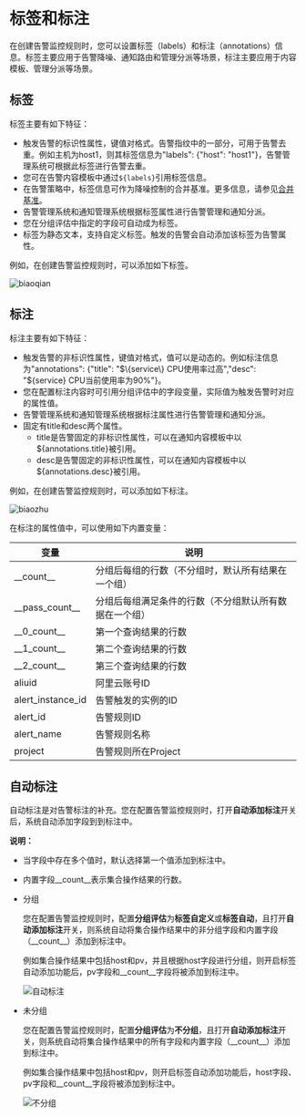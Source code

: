 # 标签和标注

在创建告警监控规则时，您可以设置标签（labels）和标注（annotations）信息。标签主要应用于告警降噪、通知路由和管理分派等场景，标注主要应用于内容模板、管理分派等场景。

## 标签

标签主要有如下特征：

-   触发告警的标识性属性，键值对格式。告警指纹中的一部分，可用于告警去重。例如主机为host1，则其标签信息为"labels": \{"host": "host1"\}，告警管理系统可根据此标签进行告警去重。
-   您可在告警内容模板中通过`${labels}`引用标签信息。
-   在告警策略中，标签信息可作为降噪控制的合并基准。更多信息，请参见[合并基准](/cn.zh-CN/告警（新版）/告警管理/告警降噪控制/合并集合去重机制.md)。
-   告警管理系统和通知管理系统根据标签属性进行告警管理和通知分派。
-   您在分组评估中指定的字段可自动成为标签。
-   标签为静态文本，支持自定义标签。触发的告警会自动添加该标签为告警属性。

例如，在创建告警监控规则时，可以添加如下标签。

![biaoqian](https://static-aliyun-doc.oss-accelerate.aliyuncs.com/assets/img/zh-CN/0924128161/p262329.png)

## 标注

标注主要有如下特征：

-   触发告警的非标识性属性，键值对格式，值可以是动态的。例如标注信息为"annotations": \{"title": "$\{service\} CPU使用率过高","desc": "$\{service\} CPU当前使用率为90%"\}。
-   您在配置标注内容时可引用分组评估中的字段变量，实际值为触发告警时对应的属性值。
-   告警管理系统和通知管理系统根据标注属性进行告警管理和通知分派。
-   固定有title和desc两个属性。
    -   title是告警固定的非标识性属性，可以在通知内容模板中以$\{annotations.title\}被引用。
    -   desc是告警固定的非标识性属性，可以在通知内容模板中以$\{annotations.desc\}被引用。

例如，在创建告警监控规则时，可以添加如下标注。

![biaozhu](https://static-aliyun-doc.oss-accelerate.aliyuncs.com/assets/img/zh-CN/0924128161/p262331.png)

在标注的属性值中，可以使用如下内置变量：

|变量|说明|
|--|--|
|\_\_count\_\_|分组后每组的行数（不分组时，默认所有结果在一个组）|
|\_\_pass\_count\_\_|分组后每组满足条件的行数（不分组默认所有数据在一个组）|
|\_\_0\_count\_\_|第一个查询结果的行数|
|\_\_1\_count\_\_|第二个查询结果的行数|
|\_\_2\_count\_\_|第三个查询结果的行数|
|aliuid|阿里云账号ID|
|alert\_instance\_id|告警触发的实例的ID|
|alert\_id|告警规则ID|
|alert\_name|告警规则名称|
|project|告警规则所在Project|

## 自动标注

自动标注是对告警标注的补充。您在配置告警监控规则时，打开**自动添加标注**开关后，系统自动添加字段到到标注中。

**说明：**

-   当字段中存在多个值时，默认选择第一个值添加到标注中。
-   内置字段\_\_count\_\_表示集合操作结果的行数。

-   分组

    您在配置告警监控规则时，配置**分组评估**为**标签自定义**或**标签自动**，且打开**自动添加标注**开关，则系统自动将集合操作结果中的非分组字段和内置字段（\_\_count\_\_）添加到标注中。

    例如集合操作结果中包括host和pv，并且根据host字段进行分组，则开启标签自动添加功能后，pv字段和\_\_count\_\_字段将被添加到标注中。

    ![自动标注](https://static-aliyun-doc.oss-accelerate.aliyuncs.com/assets/img/zh-CN/0382679161/p270207.png)

-   未分组

    您在配置告警监控规则时，配置**分组评估**为**不分组**，且打开**自动添加标注**开关，则系统自动将集合操作结果中的所有字段和内置字段（\_\_count\_\_）添加到标注中。

    例如集合操作结果中包括host和pv，则开启标签自动添加功能后，host字段、pv字段和\_\_count\_\_字段将被添加到标注中。

    ![不分组](https://static-aliyun-doc.oss-accelerate.aliyuncs.com/assets/img/zh-CN/3266620261/p270443.png)


